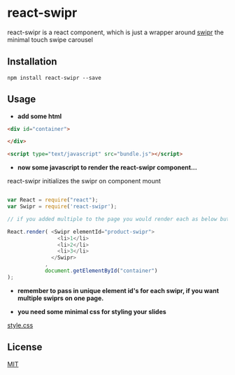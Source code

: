 # react-swipr

react-swipr is a react component, which is just a wrapper around [swipr](https://github.com/StevenIseki/swipr) the minimal touch swipe carousel

## Installation

`npm install react-swipr --save`

## Usage

- <b>add some html</b>

```html
<div id="container">

</div>

<script type="text/javascript" src="bundle.js"></script>
```

- <b>now some javascript to render the react-swipr component... </b>

react-swipr initializes the swipr on component mount

```javascript

var React = require("react");
var Swipr = require('react-swipr');

// if you added multiple to the page you would render each as below but with different ids.

React.render( <Swipr elementId="product-swipr">
                <li>1</li>
                <li>2</li>
                <li>3</li>
              </Swipr>
            ,
            document.getElementById("container")
);

```

- <b>remember to pass in unique element id's for each swipr, if you want multiple swiprs on one page.</b>

- <b>you need some minimal css for styling your slides</b>

[style.css](https://raw.githubusercontent.com/isekivacenz/react-swipr/master/example/styles.css)


## License

[MIT](http://opensource.org/licenses/MIT)
